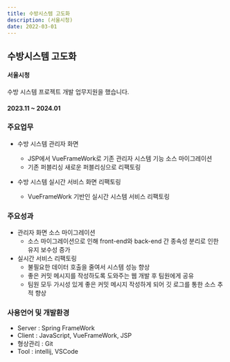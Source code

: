 ```yaml
---
title: 수방시스템 고도화
description: (서울시청)
date: 2022-03-01
---
```



## 수방시스템 고도화 

#### 서울시청

수방 시스템 프로젝트 개발 업무지원을 했습니다.

#### 2023.11 ~ 2024.01

### 주요업무

- 수방 시스템 관리자 화면 
	- JSP에서 VueFrameWork로 기존 관리자 시스템 기능 소스 마이그레이션  
	- 기존 퍼블리싱 새로운 퍼블리싱으로 리팩토링 

- 수방 시스템 실시간 서비스 화면 리팩토링  
	- VueFrameWork 기반인 실시간 시스템 서비스 리팩토링 

 
### 주요성과

- 관리자 화면 소스 마이그레이션
	- 소스 마이그레이션으로 인해 front-end와 back-end 간 종속성 분리로 인한 유지 보수성 증가
- 실시간 서비스 리팩토링
	- 불필요한 데이터 호출을 줄여서 시스템 성능 향상
	- 좋은 커밋 메시지를 작성하도록 도와주는 웹 개발 후 팀원에게 공유
	- 팀원 모두 가시성 있게 좋은 커밋 메시지 작성하게 되어 깃 로그를 통한 소스 추적 향상 
		
### 사용언어 및 개발환경 

- Server : Spring FrameWork
- Client : JavaScript, VueFrameWork, JSP
- 형상관리 : Git
- Tool : intellij, VSCode
